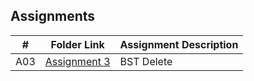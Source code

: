 ## Assignments

|  #  | Folder Link | Assignment Description |
| :-: | ----------- | ---------------------- |
|  A03  | [Assignment 3](https://github.com/jackleary271/3013-Algorithms/tree/main/Assignments/A03) | BST Delete |
